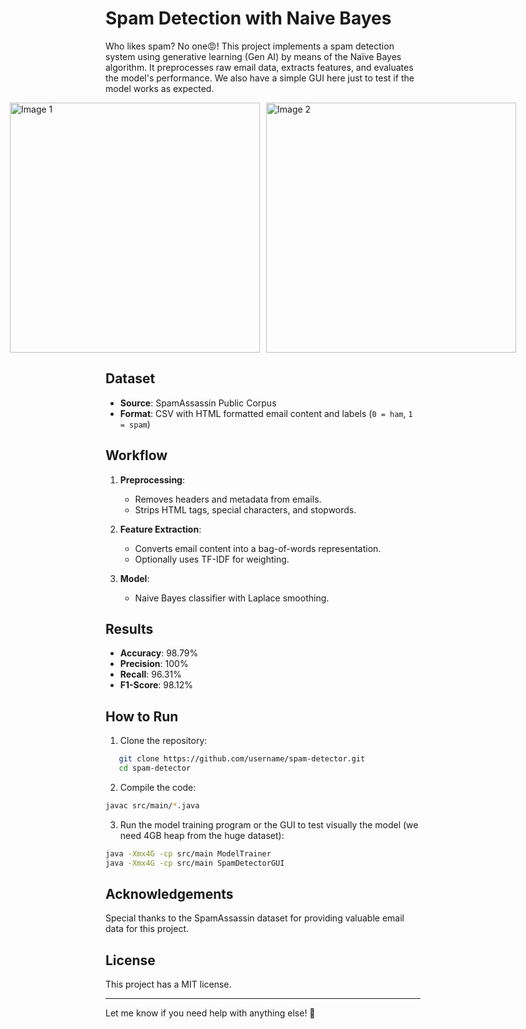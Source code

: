 # Spam Detection with Naive Bayes

Who likes spam? No one😡! This project implements a spam detection system using generative learning (Gen AI) by means of the Naïve Bayes algorithm. It preprocesses raw email data, extracts features, and evaluates the model's performance. We also have a simple GUI here just to test if the model works as expected.

<div style="display: flex; justify-content: center; align-items: center; gap: 10px;">
    <img src="https://github.com/user-attachments/assets/88f188f5-9de0-464f-849b-552767b2580c" alt="Image 1" width="400"/>
    <img src="https://github.com/user-attachments/assets/5040a886-cd89-4d56-969c-2cabf7f2f3a4" alt="Image 2" width="400"/>
</div>

## Dataset
- **Source**: SpamAssassin Public Corpus
- **Format**: CSV with HTML formatted email content and labels (`0 = ham`, `1 = spam`)

## Workflow
1. **Preprocessing**:
   - Removes headers and metadata from emails.
   - Strips HTML tags, special characters, and stopwords.

2. **Feature Extraction**:
   - Converts email content into a bag-of-words representation.
   - Optionally uses TF-IDF for weighting.

3. **Model**:
   - Naive Bayes classifier with Laplace smoothing.

## Results
- **Accuracy**: 98.79%
- **Precision**: 100%
- **Recall**: 96.31%
- **F1-Score**: 98.12%

## How to Run
1. Clone the repository:
```bash
   git clone https://github.com/username/spam-detector.git
   cd spam-detector
```

2. Compile the code:
```bash
javac src/main/*.java
```

3. Run the model training program or the GUI to test visually the model (we need 4GB heap from the huge dataset):
```bash
java -Xmx4G -cp src/main ModelTrainer
java -Xmx4G -cp src/main SpamDetectorGUI
```

## Acknowledgements
Special thanks to the SpamAssassin dataset for providing valuable email data for this project.

## License
This project has a MIT license.

---
Let me know if you need help with anything else! 🎯
